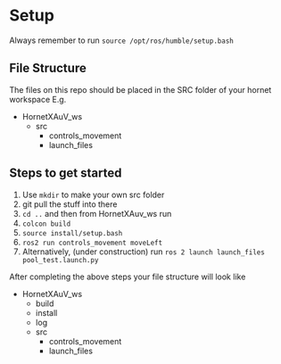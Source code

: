 # Setup

Always remember to run `source /opt/ros/humble/setup.bash`

## File Structure
The files on this repo should be placed in the SRC folder of your hornet workspace
E.g.
 - HornetXAuV_ws
    - src
        - controls_movement
        - launch_files

## Steps to get started

1. Use `mkdir` to make your own src folder
2. git pull the stuff into there
3. `cd ..` and then from HornetXAuv_ws run
4. `colcon build`
5. `source install/setup.bash`
6. `ros2 run controls_movement moveLeft`
7. Alternatively, (under construction) run `ros 2 launch launch_files pool_test.launch.py`

After completing the above steps your file structure will look like

 - HornetXAuV_ws
    - build
    - install
    - log
    - src
        - controls_movement
        - launch_files
